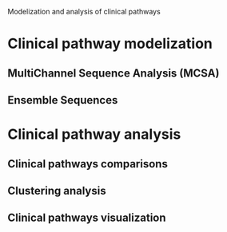 Modelization and analysis of clinical pathways

# Clinical pathway modelization
## MultiChannel Sequence Analysis (MCSA)

## Ensemble Sequences

# Clinical pathway analysis
## Clinical pathways comparisons
## Clustering analysis
## Clinical pathways visualization
